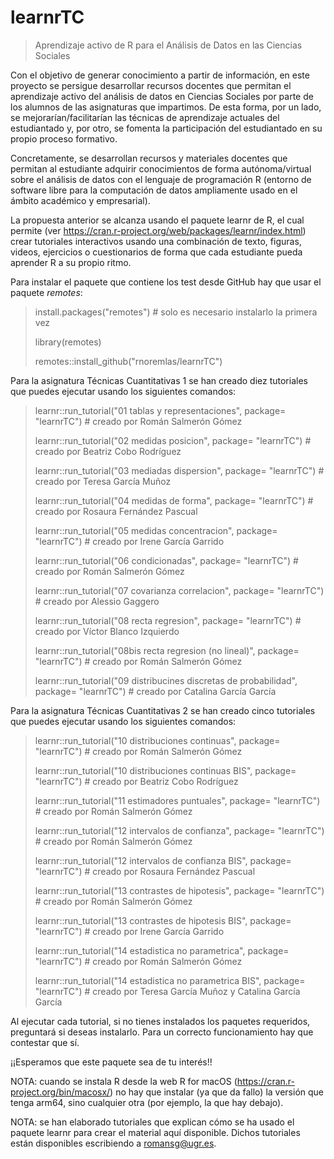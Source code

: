 # learnrTC

> Aprendizaje activo de R para el Análisis de Datos en las Ciencias Sociales

Con el objetivo de generar conocimiento a partir de información, en este proyecto se persigue desarrollar recursos docentes que permitan el aprendizaje activo del análisis de datos en Ciencias Sociales por parte de los alumnos de las asignaturas que impartimos. De esta forma, por un lado, se mejorarían/facilitarían las técnicas de aprendizaje actuales del estudiantado y, por otro, se fomenta la participación del estudiantado en su propio proceso formativo.

Concretamente, se desarrollan recursos y materiales docentes que permitan al estudiante adquirir conocimientos de forma autónoma/virtual sobre el análisis de datos con el lenguaje de programación R (entorno de software libre para la computación de datos ampliamente usado en el ámbito académico y empresarial). 

La propuesta anterior se alcanza usando el paquete learnr de R, el cual permite (ver https://cran.r-project.org/web/packages/learnr/index.html) crear tutoriales interactivos usando una combinación de texto, figuras, videos, ejercicios o cuestionarios de forma que cada estudiante pueda aprender R a su propio ritmo. 

Para instalar el paquete que contiene los test desde GitHub hay que usar el paquete *remotes*:

> install.packages("remotes") # solo es necesario instalarlo la primera vez
>
> library(remotes)
>
> remotes::install_github("rnoremlas/learnrTC")

Para la asignatura Técnicas Cuantitativas 1 se han creado diez tutoriales que puedes ejecutar usando los siguientes comandos:

> learnr::run_tutorial("01 tablas y representaciones", package= "learnrTC") # creado por Román Salmerón Gómez
> 
> learnr::run_tutorial("02 medidas posicion", package= "learnrTC") # creado por Beatriz Cobo Rodríguez
> 
> learnr::run_tutorial("03 mediadas dispersion", package= "learnrTC") # creado por Teresa García Muñoz
> 
> learnr::run_tutorial("04 medidas de forma", package= "learnrTC") # creado por Rosaura Fernández Pascual
> 
> learnr::run_tutorial("05 medidas concentracion", package= "learnrTC") # creado por Irene García Garrido
> 
> learnr::run_tutorial("06 condicionadas", package= "learnrTC") # creado por Román Salmerón Gómez
> 
> learnr::run_tutorial("07 covarianza correlacion", package= "learnrTC") # creado por Alessio Gaggero
> 
> learnr::run_tutorial("08 recta regresion", package= "learnrTC") # creado por Víctor Blanco Izquierdo
> 
> learnr::run_tutorial("08bis recta regresion (no lineal)", package= "learnrTC") # creado por Román Salmerón Gómez
> 
> learnr::run_tutorial("09 distribucines discretas de probabilidad", package= "learnrTC") # creado por Catalina García García

Para la asignatura Técnicas Cuantitativas 2 se han creado cinco tutoriales que puedes ejecutar usando los siguientes comandos:

> learnr::run_tutorial("10 distribuciones continuas", package= "learnrTC") # creado por Román Salmerón Gómez
> 
> learnr::run_tutorial("10 distribuciones continuas BIS", package= "learnrTC") # creado por Beatriz Cobo Rodríguez 
> 
> learnr::run_tutorial("11 estimadores puntuales", package= "learnrTC") # creado por Román Salmerón Gómez
> 
> learnr::run_tutorial("12 intervalos de confianza", package= "learnrTC") # creado por Román Salmerón Gómez
> 
> learnr::run_tutorial("12 intervalos de confianza BIS", package= "learnrTC")  # creado por Rosaura Fernández Pascual
> 
> learnr::run_tutorial("13 contrastes de hipotesis", package= "learnrTC") # creado por Román Salmerón Gómez
> 
> learnr::run_tutorial("13 contrastes de hipotesis BIS", package= "learnrTC")  # creado por Irene García Garrido
> 
> learnr::run_tutorial("14 estadistica no parametrica", package= "learnrTC") # creado por Román Salmerón Gómez
> 
> learnr::run_tutorial("14 estadistica no parametrica BIS", package= "learnrTC")  # creado por Teresa García Muñoz y Catalina García García

Al ejecutar cada tutorial, si no tienes instalados los paquetes requeridos, preguntará si deseas instalarlo. Para un correcto funcionamiento hay que contestar que sí.

¡¡Esperamos que este paquete sea de tu interés!!

NOTA: cuando se instala R desde la web R for macOS (https://cran.r-project.org/bin/macosx/) no hay que instalar (ya que da fallo) la versión que tenga arm64, sino cualquier otra (por ejemplo, la que hay debajo).

NOTA: se han elaborado tutoriales que explican cómo se ha usado el paquete learnr para crear el material aquí disponible. Dichos tutoriales están disponibles escribiendo a romansg@ugr.es.
